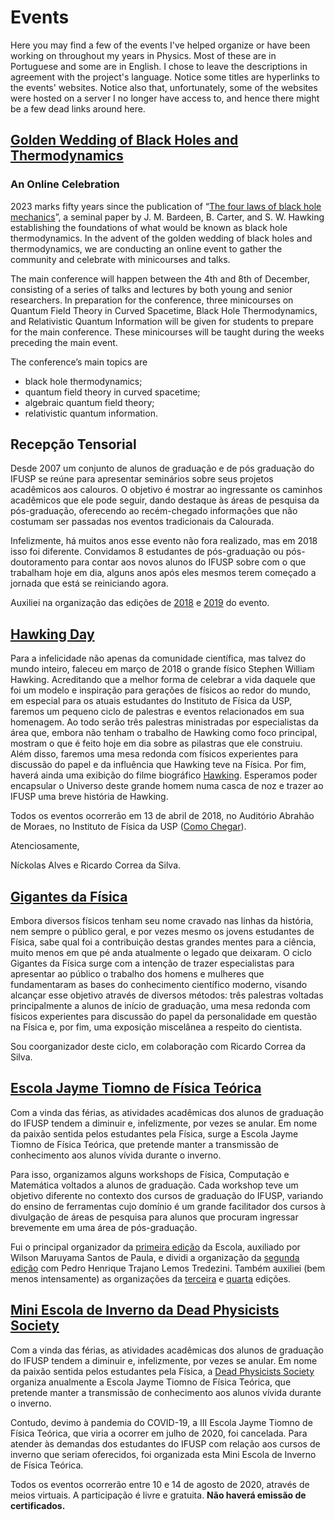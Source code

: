 # Events

Here you may find a few of the events I've helped organize or have been working on throughout my years in Physics. Most of these are in Portuguese and some are in English. I chose to leave the descriptions in agreement with the project's language. Notice some titles are hyperlinks to the events' websites. Notice also that, unfortunately, some of the websites were hosted on a server I no longer have access to, and hence there might be a few dead links around here.

## [Golden Wedding of Black Holes and Thermodynamics](https://bht50.github.io/)
### An Online Celebration

2023 marks fifty years since the publication of “[The four laws of black hole mechanics](https://doi.org/10.1007/BF01645742)”, a seminal paper by J. M. Bardeen, B. Carter, and S. W. Hawking establishing the foundations of what would be known as black hole thermodynamics. In the advent of the golden wedding of black holes and thermodynamics, we are conducting an online event to gather the community and celebrate with minicourses and talks.

The main conference will happen between the 4th and 8th of December, consisting of a series of talks and lectures by both young and senior researchers. In preparation for the conference, three minicourses on Quantum Field Theory in Curved Spacetime, Black Hole Thermodynamics, and Relativistic Quantum Information will be given for students to prepare for the main conference. These minicourses will be taught during the weeks preceding the main event.

The conference’s main topics are

* black hole thermodynamics;
* quantum field theory in curved spacetime;
* algebraic quantum field theory;
* relativistic quantum information.


## Recepção Tensorial

Desde 2007 um conjunto de alunos de graduação e de pós graduação do IFUSP se reúne para apresentar seminários sobre seus projetos acadêmicos aos calouros. O objetivo é mostrar ao ingressante os caminhos acadêmicos que ele pode seguir, dando destaque às áreas de pesquisa da pós-graduação, oferecendo ao recém-chegado informações que não costumam ser passadas nos eventos tradicionais da Calourada.

Infelizmente, há muitos anos esse evento não fora realizado, mas em 2018 isso foi diferente. Convidamos 8 estudantes de pós-graduação ou pós-doutoramento para contar aos novos alunos do IFUSP sobre com o que trabalham hoje em dia, alguns anos após eles mesmos terem começado a jornada que está se reiniciando agora.

Auxiliei na organização das edições de [2018](http://fma.if.usp.br/~nickolas/rt/2018/index.html) e [2019](http://fma.if.usp.br/~nickolas/rt/2019/index.html) do evento.

## [Hawking Day](http://fma.if.usp.br/~nickolas/gigantes/hawking/index.html)

Para a infelicidade não apenas da comunidade científica, mas talvez do mundo inteiro, faleceu em março de 2018 o grande físico Stephen William Hawking. Acreditando que a melhor forma de celebrar a vida daquele que foi um modelo e inspiração para gerações de físicos ao redor do mundo, em especial para os atuais estudantes do Instituto de Física da USP, faremos um pequeno ciclo de palestras e eventos relacionados em sua homenagem. Ao todo serão três palestras ministradas por especialistas da área que, embora não tenham o trabalho de Hawking como foco principal, mostram o que é feito hoje em dia sobre as pilastras que ele construiu. Além disso, faremos uma mesa redonda com físicos experientes para discussão do papel e da influência que Hawking teve na Física. Por fim, haverá ainda uma exibição do filme biográfico [Hawking](https://www.imdb.com/title/tt0395571/). Esperamos poder encapsular o Universo deste grande homem numa casca de noz e trazer ao IFUSP uma breve história de Hawking.

Todos os eventos ocorrerão em 13 de abril de 2018, no Auditório Abrahão de Moraes, no Instituto de Física da USP ([Como Chegar](http://portal.if.usp.br/ifusp/node/1401)).

Atenciosamente,

Níckolas Alves e Ricardo Correa da Silva.

## [Gigantes da Física](http://fma.if.usp.br/~nickolas/gigantes/index.html)

Embora diversos físicos tenham seu nome cravado nas linhas da história, nem sempre o público geral, e por vezes mesmo os jovens estudantes de Física, sabe qual foi a contribuição destas grandes mentes para a ciência, muito menos em que pé anda atualmente o legado que deixaram.
O ciclo Gigantes da Física surge com a intenção de trazer especialistas para apresentar ao público o trabalho dos homens e mulheres que fundamentaram as bases do conhecimento científico moderno, visando alcançar esse objetivo através de diversos métodos: três palestras voltadas principalmente a alunos de início de graduação, uma mesa redonda com físicos experientes para discussão do papel da personalidade em questão na Física e, por fim, uma exposição miscelânea a respeito do cientista.

Sou coorganizador deste ciclo, em colaboração com Ricardo Correa da Silva.

## [Escola Jayme Tiomno de Física Teórica](https://lambdadps.github.io/jayme/)

Com a vinda das férias, as atividades acadêmicas dos alunos de graduação do IFUSP tendem a diminuir e, infelizmente, por vezes se anular. Em nome da paixão sentida pelos estudantes pela Física, surge a Escola Jayme Tiomno de Física Teórica, que pretende manter a transmissão de conhecimento aos alunos vívida durante o inverno.

Para isso, organizamos alguns workshops de Física, Computação e Matemática voltados a alunos de graduação. Cada workshop teve um objetivo diferente no contexto dos cursos de graduação do IFUSP, variando do ensino de ferramentas cujo domínio é um grande facilitador dos cursos à divulgação de áreas de pesquisa para alunos que procuram ingressar brevemente em uma área de pós-graduação.

Fui o principal organizador da [primeira edição](http://fma.if.usp.br/~nickolas/jayme/2018/index.html) da Escola, auxiliado por Wilson Maruyama Santos de Paula, e dividi a organização da [segunda edição](http://fma.if.usp.br/~nickolas/jayme/2019/index.html) com Pedro Henrique Trajano Lemos Tredezini. Também auxiliei (bem menos intensamente) as organizações da [terceira](https://lambdadps.github.io/jayme/2021/) e [quarta](https://lambdadps.github.io/jayme/2022/) edições.

## [Mini Escola de Inverno da Dead Physicists Society](http://fma.if.usp.br/~nickolas/dps/miniescola/index.html)

Com a vinda das férias, as atividades acadêmicas dos alunos de graduação do IFUSP tendem a diminuir e, infelizmente, por vezes se anular. Em nome da paixão sentida pelos estudantes pela Física, a [Dead Physicists Society](http://fma.if.usp.br/~nickolas/dps/) organiza anualmente a Escola Jayme Tiomno de Física Teórica, que pretende manter a transmissão de conhecimento aos alunos vívida durante o inverno.

Contudo, devimo à pandemia do COVID-19, a III Escola Jayme Tiomno de Física Teórica, que viria a ocorrer em julho de 2020, foi cancelada. Para atender às demandas dos estudantes do IFUSP com relação aos cursos de inverno que seriam oferecidos, foi organizada esta Mini Escola de Inverno de Física Teórica.

Todos os eventos ocorrerão entre 10 e 14 de agosto de 2020, através de meios virtuais. A participação é livre e gratuita. **Não haverá emissão de certificados.**

